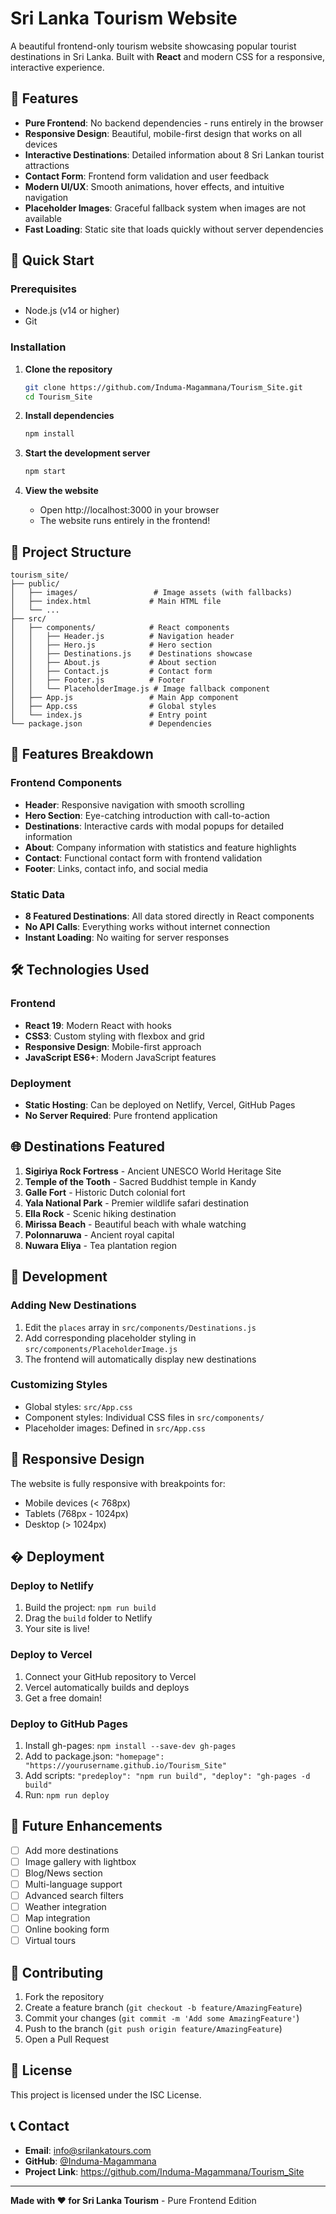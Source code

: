 # Sri Lanka Tourism Website

A beautiful frontend-only tourism website showcasing popular tourist destinations in Sri Lanka. Built with **React** and modern CSS for a responsive, interactive experience.

## 🌟 Features

- **Pure Frontend**: No backend dependencies - runs entirely in the browser
- **Responsive Design**: Beautiful, mobile-first design that works on all devices
- **Interactive Destinations**: Detailed information about 8 Sri Lankan tourist attractions
- **Contact Form**: Frontend form validation and user feedback
- **Modern UI/UX**: Smooth animations, hover effects, and intuitive navigation
- **Placeholder Images**: Graceful fallback system when images are not available
- **Fast Loading**: Static site that loads quickly without server dependencies

## 🚀 Quick Start

### Prerequisites

- Node.js (v14 or higher)
- Git

### Installation

1. **Clone the repository**
   ```bash
   git clone https://github.com/Induma-Magammana/Tourism_Site.git
   cd Tourism_Site
   ```

2. **Install dependencies**
   ```bash
   npm install
   ```

3. **Start the development server**
   ```bash
   npm start
   ```

4. **View the website**
   - Open http://localhost:3000 in your browser
   - The website runs entirely in the frontend!

## 📁 Project Structure

```
tourism_site/
├── public/
│   ├── images/                 # Image assets (with fallbacks)
│   ├── index.html             # Main HTML file
│   └── ...
├── src/
│   ├── components/            # React components
│   │   ├── Header.js          # Navigation header
│   │   ├── Hero.js            # Hero section
│   │   ├── Destinations.js    # Destinations showcase
│   │   ├── About.js           # About section
│   │   ├── Contact.js         # Contact form
│   │   ├── Footer.js          # Footer
│   │   └── PlaceholderImage.js # Image fallback component
│   ├── App.js                 # Main App component
│   ├── App.css                # Global styles
│   └── index.js               # Entry point
└── package.json               # Dependencies
```

## 🎨 Features Breakdown

### Frontend Components

- **Header**: Responsive navigation with smooth scrolling
- **Hero Section**: Eye-catching introduction with call-to-action
- **Destinations**: Interactive cards with modal popups for detailed information
- **About**: Company information with statistics and feature highlights
- **Contact**: Functional contact form with frontend validation
- **Footer**: Links, contact info, and social media

### Static Data

- **8 Featured Destinations**: All data stored directly in React components
- **No API Calls**: Everything works without internet connection
- **Instant Loading**: No waiting for server responses

## 🛠️ Technologies Used

### Frontend
- **React 19**: Modern React with hooks
- **CSS3**: Custom styling with flexbox and grid
- **Responsive Design**: Mobile-first approach
- **JavaScript ES6+**: Modern JavaScript features

### Deployment
- **Static Hosting**: Can be deployed on Netlify, Vercel, GitHub Pages
- **No Server Required**: Pure frontend application

## 🌐 Destinations Featured

1. **Sigiriya Rock Fortress** - Ancient UNESCO World Heritage Site
2. **Temple of the Tooth** - Sacred Buddhist temple in Kandy
3. **Galle Fort** - Historic Dutch colonial fort
4. **Yala National Park** - Premier wildlife safari destination
5. **Ella Rock** - Scenic hiking destination
6. **Mirissa Beach** - Beautiful beach with whale watching
7. **Polonnaruwa** - Ancient royal capital
8. **Nuwara Eliya** - Tea plantation region

## 🔧 Development

### Adding New Destinations

1. Edit the `places` array in `src/components/Destinations.js`
2. Add corresponding placeholder styling in `src/components/PlaceholderImage.js`
3. The frontend will automatically display new destinations

### Customizing Styles

- Global styles: `src/App.css`
- Component styles: Individual CSS files in `src/components/`
- Placeholder images: Defined in `src/App.css`

## 📱 Responsive Design

The website is fully responsive with breakpoints for:
- Mobile devices (< 768px)
- Tablets (768px - 1024px)  
- Desktop (> 1024px)

## � Deployment

### Deploy to Netlify
1. Build the project: `npm run build`
2. Drag the `build` folder to Netlify
3. Your site is live!

### Deploy to Vercel
1. Connect your GitHub repository to Vercel
2. Vercel automatically builds and deploys
3. Get a free domain!

### Deploy to GitHub Pages
1. Install gh-pages: `npm install --save-dev gh-pages`
2. Add to package.json: `"homepage": "https://yourusername.github.io/Tourism_Site"`
3. Add scripts: `"predeploy": "npm run build", "deploy": "gh-pages -d build"`
4. Run: `npm run deploy`

## 🚧 Future Enhancements

- [ ] Add more destinations
- [ ] Image gallery with lightbox
- [ ] Blog/News section
- [ ] Multi-language support
- [ ] Advanced search filters
- [ ] Weather integration
- [ ] Map integration
- [ ] Online booking form
- [ ] Virtual tours

## 🤝 Contributing

1. Fork the repository
2. Create a feature branch (`git checkout -b feature/AmazingFeature`)
3. Commit your changes (`git commit -m 'Add some AmazingFeature'`)
4. Push to the branch (`git push origin feature/AmazingFeature`)
5. Open a Pull Request

## 📄 License

This project is licensed under the ISC License.

## 📞 Contact

- **Email**: info@srilankatours.com
- **GitHub**: [@Induma-Magammana](https://github.com/Induma-Magammana)
- **Project Link**: https://github.com/Induma-Magammana/Tourism_Site

---

**Made with ❤️ for Sri Lanka Tourism** - Pure Frontend Edition